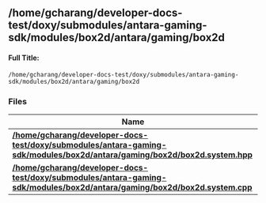 

## /home/gcharang/developer-docs-test/doxy/submodules/antara-gaming-sdk/modules/box2d/antara/gaming/box2d

#### Full Title:
```
/home/gcharang/developer-docs-test/doxy/submodules/antara-gaming-sdk/modules/box2d/antara/gaming/box2d
```






### Files

| Name           |
| -------------- |
| **[/home/gcharang/developer-docs-test/doxy/submodules/antara-gaming-sdk/modules/box2d/antara/gaming/box2d/box2d.system.hpp](Files/box2d_8system_8hpp.md#file-box2d.system.hpp)**  |
| **[/home/gcharang/developer-docs-test/doxy/submodules/antara-gaming-sdk/modules/box2d/antara/gaming/box2d/box2d.system.cpp](Files/box2d_8system_8cpp.md#file-box2d.system.cpp)**  |






















